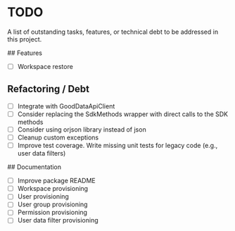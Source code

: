 # TODO

A list of outstanding tasks, features, or technical debt to be addressed in this project.

## Features

- [ ] Workspace restore

## Refactoring / Debt

- [ ] Integrate with GoodDataApiClient
- [ ] Consider replacing the SdkMethods wrapper with direct calls to the SDK methods
- [ ] Consider using orjson library instead of json
- [ ] Cleanup custom exceptions
- [ ] Improve test coverage. Write missing unit tests for legacy code (e.g., user data filters)

## Documentation

- [ ] Improve package README
- [ ] Workspace provisioning
- [ ] User provisioning
- [ ] User group provisioning
- [ ] Permission provisioning
- [ ] User data filter provisioning
